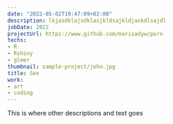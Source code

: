 ```yaml
---
date: "2022-05-02T19:47:09+02:00"
description: lkjasdklajsdklasjkldsajkldjaskdlsajdl
jobDate: 2022
projectUrl: https://www.github.com/marisadyw/porn
techs:
- R
- Rshiny
- glmer
thumbnail: sample-project/john.jpg
title: Sex
work:
- art
- coding
---
```


This is where other descriptions and text goes